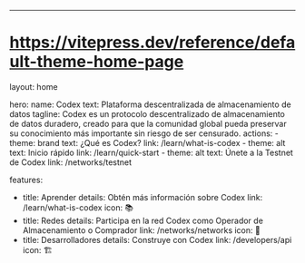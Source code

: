 ---
# https://vitepress.dev/reference/default-theme-home-page
layout: home

hero:
  name: Codex
  text: Plataforma descentralizada de almacenamiento de datos
  tagline: Codex es un protocolo descentralizado de almacenamiento de datos duradero, creado para que la comunidad global pueda preservar su conocimiento más importante sin riesgo de ser censurado.
  actions:
    - theme: brand
      text: ¿Qué es Codex?
      link: /learn/what-is-codex
    - theme: alt
      text: Inicio rápido
      link: /learn/quick-start
    - theme: alt
      text: Únete a la Testnet de Codex
      link: /networks/testnet

features:
  - title: Aprender
    details: Obtén más información sobre Codex
    link: /learn/what-is-codex
    icon: 📚
  - title: Redes
    details: Participa en la red Codex como Operador de Almacenamiento o Comprador
    link: /networks/networks
    icon: 🚦
  - title: Desarrolladores
    details: Construye con Codex
    link: /developers/api
    icon: 🏗️
